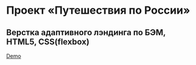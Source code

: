 # Проект «Путешествия по России»
## Верстка адаптивного лэндинга по БЭМ, HTML5, CSS(flexbox)
[Demo](https://taxbit.github.io/project_travel)
